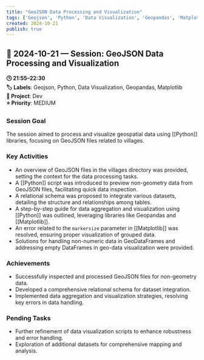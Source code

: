 ```yaml
---
title: "GeoJSON Data Processing and Visualization"
tags: ['Geojson', 'Python', 'Data Visualization', 'Geopandas', 'Matplotlib']
created: 2024-10-21
publish: true
---
```


## 📅 2024-10-21 — Session: GeoJSON Data Processing and Visualization

**🕒 21:55–22:30**  
**🏷️ Labels**: Geojson, Python, Data Visualization, Geopandas, Matplotlib  
**📂 Project**: Dev  
**⭐ Priority**: MEDIUM  


### Session Goal
The session aimed to process and visualize geospatial data using [[Python]] libraries, focusing on GeoJSON files related to villages.

### Key Activities
- An overview of GeoJSON files in the villages directory was provided, setting the context for the data processing tasks.
- A [[Python]] script was introduced to preview non-geometry data from GeoJSON files, facilitating quick data inspection.
- A relational schema was proposed to integrate various datasets, detailing the structure and relationships among tables.
- A step-by-step guide for data aggregation and visualization using [[Python]] was outlined, leveraging libraries like Geopandas and [[Matplotlib]].
- An error related to the `markersize` parameter in [[Matplotlib]] was resolved, ensuring proper visualization of grouped data.
- Solutions for handling non-numeric data in GeoDataFrames and addressing empty DataFrames in geo-data visualization were provided.

### Achievements
- Successfully inspected and processed GeoJSON files for non-geometry data.
- Developed a comprehensive relational schema for dataset integration.
- Implemented data aggregation and visualization strategies, resolving key errors in data handling.

### Pending Tasks
- Further refinement of data visualization scripts to enhance robustness and error handling.
- Exploration of additional datasets for comprehensive mapping and analysis.
